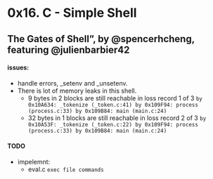 # 0x16. C - Simple Shell
## The Gates of Shell”, by @spencerhcheng, featuring @julienbarbier42

#### issues:

- handle errors, _setenv and _unsetenv.
- There is lot of memory leaks in this shell.
	- 9 bytes in 2 blocks are still reachable in loss record 1 of 3
   		`by 0x10A634: _tokenize (_token.c:41)
   		by 0x109F94: process (process.c:33)
   		by 0x109B84: main (main.c:24)`
	- 32 bytes in 1 blocks are still reachable in loss record 2 of 3
		`by 0x10A53F: _tokenize (_token.c:22)
		by 0x109F94: process (process.c:33)
		by 0x109B84: main (main.c:24)`
#### TODO
- impelemnt:
	- eval.c `exec file commands`
